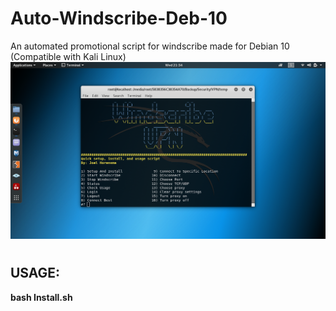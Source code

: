 # Auto-Windscribe-Deb-10
An automated promotional script for windscribe made for Debian 10 (Compatible with Kali Linux)
![](https://github.com/J-Horensma/Auto-Windscribe-Deb-10/blob/master/Images/Windscape_Main.png)
#
## USAGE:
**bash Install.sh**

